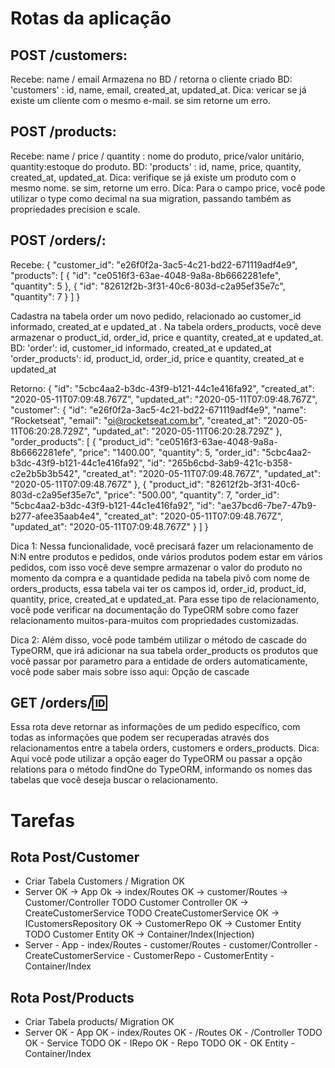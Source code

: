 # Rotas da aplicação

## POST /customers:
Recebe: name / email
Armazena no BD / retorna o cliente criado
BD: 'customers' : id, name, email, created_at, updated_at.
Dica: vericar se já existe um cliente com o mesmo e-mail. se sim retorne um erro.

## POST /products:
Recebe: name / price / quantity : nome do produto, price/valor unitário, quantity:estoque do produto.
BD: 'products' : id, name, price, quantity, created_at, updated_at.
Dica: verifique se já existe um produto com o mesmo nome. se sim, retorne um erro.
Dica: Para o campo price, você pode utilizar o type como decimal na sua migration, passando também as propriedades precision e scale.

## POST /orders/:
Recebe:
{
  "customer_id": "e26f0f2a-3ac5-4c21-bd22-671119adf4e9",
  "products": [
    {
      "id": "ce0516f3-63ae-4048-9a8a-8b6662281efe",
      "quantity": 5
    },
    {
      "id": "82612f2b-3f31-40c6-803d-c2a95ef35e7c",
      "quantity": 7
    }
  ]
}

Cadastra na tabela order um novo pedido, relacionado ao customer_id informado, created_at e updated_at .
Na tabela orders_products, você deve armazenar o product_id, order_id, price e quantity, created_at e updated_at.
BD:
'order': id, customer_id informado, created_at e updated_at
'order_products': id, product_id, order_id, price e quantity, created_at e updated_at

Retorno:
{
  "id": "5cbc4aa2-b3dc-43f9-b121-44c1e416fa92",
  "created_at": "2020-05-11T07:09:48.767Z",
  "updated_at": "2020-05-11T07:09:48.767Z",
  "customer": {
    "id": "e26f0f2a-3ac5-4c21-bd22-671119adf4e9",
    "name": "Rocketseat",
    "email": "oi@rocketseat.com.br",
    "created_at": "2020-05-11T06:20:28.729Z",
    "updated_at": "2020-05-11T06:20:28.729Z"
  },
  "order_products": [
    {
      "product_id": "ce0516f3-63ae-4048-9a8a-8b6662281efe",
      "price": "1400.00",
      "quantity": 5,
      "order_id": "5cbc4aa2-b3dc-43f9-b121-44c1e416fa92",
      "id": "265b6cbd-3ab9-421c-b358-c2e2b5b3b542",
      "created_at": "2020-05-11T07:09:48.767Z",
      "updated_at": "2020-05-11T07:09:48.767Z"
    },
    {
      "product_id": "82612f2b-3f31-40c6-803d-c2a95ef35e7c",
      "price": "500.00",
      "quantity": 7,
      "order_id": "5cbc4aa2-b3dc-43f9-b121-44c1e416fa92",
      "id": "ae37bcd6-7be7-47b9-b277-afee35aab4e4",
      "created_at": "2020-05-11T07:09:48.767Z",
      "updated_at": "2020-05-11T07:09:48.767Z"
    }
  ]
}

Dica 1: Nessa funcionalidade, você precisará fazer um relacionamento de N:N entre produtos e pedidos, onde vários produtos podem estar em vários pedidos, com isso você deve sempre armazenar o valor do produto no momento da compra e a quantidade pedida na tabela pivô com nome de orders_products, essa tabela vai ter os campos id, order_id, product_id, quantity, price, created_at e updated_at. Para esse tipo de relacionamento, você pode verificar na documentação do TypeORM sobre como fazer relacionamento muitos-para-muitos com propriedades customizadas.

Dica 2: Além disso, você pode também utilizar o método de cascade do TypeORM, que irá adicionar na sua tabela order_products os produtos que você passar por parametro para a entidade de orders automaticamente, você pode saber mais sobre isso aqui: Opção de cascade

## GET /orders/:id:

Essa rota deve retornar as informações de um pedido específico, com todas as informações que podem ser recuperadas através dos relacionamentos entre a tabela orders, customers e orders_products.
Dica: Aqui você pode utilizar a opção eager do TypeORM ou passar a opção relations para o método findOne do TypeORM, informando os nomes das tabelas que você deseja buscar o relacionamento.

# Tarefas
## Rota Post/Customer
- Criar Tabela Customers / Migration OK
- Server OK -> App Ok -> index/Routes OK -> customer/Routes -> Customer/Controller TODO
  Customer Controller OK -> CreateCustomerService TODO
CreateCustomerService OK -> ICustomersRepository OK -> CustomerRepo OK -> Customer Entity TODO
Customer Entity OK -> Container/Index(Injection)
- Server - App - index/Routes - customer/Routes - customer/Controller - CreateCustomerService - CustomerRepo - CustomerEntity - Container/Index
## Rota Post/Products
- Criar Tabela products/ Migration OK
- Server OK - App OK - index/Routes OK - /Routes OK - /Controller TODO OK - Service TODO OK - IRepo OK - Repo TODO OK - OK Entity - Container/Index


